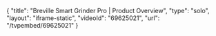 {
    "title": "Breville Smart Grinder Pro | Product Overview",
    "type": "solo",
    "layout": "iframe-static",
    "videoId": "69625021",
    "url": "\/tvpembed\/69625021"
}